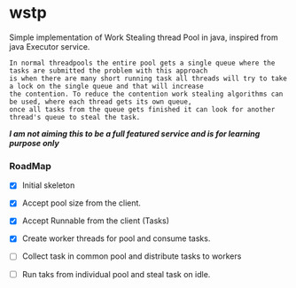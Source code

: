# wstp
Simple implementation of Work Stealing thread Pool in java, inspired from java Executor service.
```
In normal threadpools the entire pool gets a single queue where the tasks are submitted the problem with this approach 
is when there are many short running task all threads will try to take a lock on the single queue and that will increase 
the contention. To reduce the contention work stealing algorithms can be used, where each thread gets its own queue, 
once all tasks from the queue gets finished it can look for another thread's queue to steal the task. 
```

***I am not aiming this to be a full featured service and is for learning purpose only***

### RoadMap

- [x] Initial skeleton
- [x] Accept pool size from the client.
- [x] Accept Runnable from the client (Tasks) 
- [x] Create worker threads for pool and consume tasks.
- [ ] Collect task in common pool and distribute tasks to workers
- [ ] Run taks from individual pool and steal task on idle.


